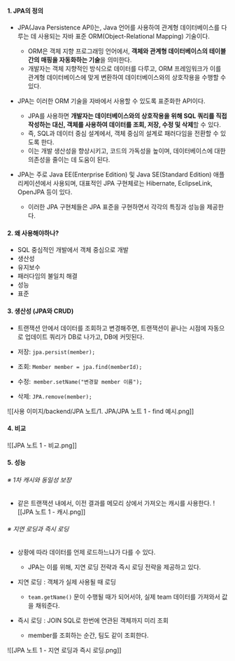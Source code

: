
#### 1. JPA의 정의

- JPA(Java Persistence API)는, Java 언어를 사용하여 관계형 데이터베이스를 다루는 데 사용되는 자바 표준 ORM(Object-Relational Mapping) 기술이다.
	- ORM은 객체 지향 프로그래밍 언어에서, **객체와 관계형 데이터베이스의 테이블 간의 매핑을 자동화하는 기술**을 의미한다. 
	- 개발자는 객체 지향적인 방식으로 데이터를 다루고, ORM 프레임워크가 이를 관계형 데이터베이스에 맞게 변환하여 데이터베이스와의 상호작용을 수행할 수 있다.

- JPA는 이러한 ORM 기술을 자바에서 사용할 수 있도록 표준화한 API이다.
	- JPA를 사용하면 **개발자는 데이터베이스와의 상호작용을 위해 SQL 쿼리를 직접 작성하는 대신, 객체를 사용하여 데이터를 조회, 저장, 수정 및 삭제**할 수 있다.
	- 즉, SQL과 데이터 중심 설계에서, 객체 중심의 설계로 패러다임을 전환할 수 있도록 한다.
	- 이는 개발 생산성을 향상시키고, 코드의 가독성을 높이며, 데이터베이스에 대한 의존성을 줄이는 데 도움이 된다.

- JPA는 주로 Java EE(Enterprise Edition) 및 Java SE(Standard Edition) 애플리케이션에서 사용되며, 대표적인 JPA 구현체로는 Hibernate, EclipseLink, OpenJPA 등이 있다.
	- 이러한 JPA 구현체들은 JPA 표준을 구현하면서 각각의 특징과 성능을 제공한다.


#### 2. 왜 사용해야하나?

- SQL 중심적인 개발에서 객체 중심으로 개발
- 생산성
- 유지보수
- 패러다임의 불일치 해결
- 성능
- 표준


#### 3. 생산성 (JPA와 CRUD)

- 트랜잭션 안에서 데이터를 조회하고 변경해주면, 트랜잭션이 끝나는 시점에 자동으로 업데이트 쿼리가 DB로 나가고, DB에 커밋된다.

- 저장: `jpa.persist(member);`
- 조회: `Member member = jpa.find(memberId);`
- 수정:` member.setName("변경할 member 이름");`
- 삭제: `JPA.remove(member);`

![[사용 이미지/backend/JPA 노트/1. JPA/JPA 노트 1 - find 예시.png]]


#### 4. 비교
![[JPA 노트 1 - 비교.png]]


#### 5. 성능

###### ※ 1차 캐시와 동일성 보장
- 같은 트랜잭션 내에서, 이전 결과를 메모리 상에서 가져오는 캐시를 사용한다. 
![[JPA 노트 1 - 캐시.png]]
###### ※ 지연 로딩과 즉시 로딩

- 상황에 따라 데이터를 언제 로드하느냐가 다를 수 있다.
	- JPA는 이를 위해, 지연 로딩 전략과 즉시 로딩 전략을 제공하고 있다.

- 지연 로딩 : 객체가 실제 사용될 때 로딩 
	- `team.getName()` 문이 수행될 때가 되어서야, 실제 team 데이터를 가져와서 값을 채워준다.

- 즉시 로딩 : JOIN SQL로 한번에 연관된 객체까지 미리 조회
	- member를 조회하는 순간, 팀도 같이 조회한다.

![[JPA 노트 1 - 지연 로딩과 즉시 로딩.png]]